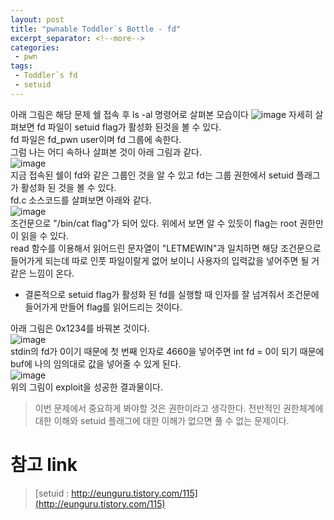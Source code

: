 ```yaml
---
layout: post
title: "pwnable Toddler`s Bottle - fd"
excerpt_separator: <!--more-->
categories: 
 - pwn
tags:
 - Toddler`s fd 
 - setuid
---
```

아래 그림은 해당 문제 쉘 접속 후 ls -al 명령어로 살펴본 모습이다
![image](https://user-images.githubusercontent.com/32065940/51157157-fafab580-18c1-11e9-96c9-912517a0bb8e.png)
자세히 살펴보면 fd 파일이 setuid flag가 활성화 된것을 볼 수 있다.  
fd 파일은 fd_pwn user이며 fd 그룹에 속한다.  
그럼 나는 어디 속하나 살펴본 것이 아래 그림과 같다.  
![image](https://user-images.githubusercontent.com/32065940/51157180-11087600-18c2-11e9-8efd-bcda0ce0df94.png)  
지금 접속된 쉘이 fd와 같은 그룹인 것을 알 수 있고 fd는 그룹 권한에서 setuid 플래그가 활성화 된 것을 볼 수 있다.  
fd.c 소스코드를 살펴보면 아래와 같다.  
![image](https://user-images.githubusercontent.com/32065940/51157192-1d8cce80-18c2-11e9-84ff-770698e71995.png)  
조건문으로 "/bin/cat flag"가 되어 있다. 위에서 보면 알 수 있듯이 flag는 root 권한만이 읽을 수 있다.  
read 함수를 이용해서 읽어드린 문자열이 "LETMEWIN"과 일치하면 해당 조건문으로 들어가게 되는데 따로 인풋 파일이랄게 없어 보이니 사용자의 입력값을 넣어주면 될 거 같은 느낌이 온다.  
- 결론적으로 setuid flag가 활성화 된  fd를 실행할 때 인자를 잘 넘겨줘서 조건문에 들어가게 만들어 flag를 읽어드리는 것이다.    

아래 그림은 0x1234를 바꿔본 것이다.  
![image](https://user-images.githubusercontent.com/32065940/51157209-309f9e80-18c2-11e9-85ee-cd69c616fa3e.png)  
stdin의 fd가 0이기 때문에 첫 번째 인자로 4660을 넣어주면 int fd = 0이 되기 때문에 buf에 나의 임의대로 값을 넣어줄 수 있게 된다.  
![image](https://user-images.githubusercontent.com/32065940/51157220-3b5a3380-18c2-11e9-9023-603fb275cc7c.png)  
위의 그림이 exploit을 성공한 결과물이다.  
>이번 문제에서 중요하게 봐야할 것은 권한이라고 생각한다. 전반적인 권한체계에 대한 이해와 setuid 플래그에 대한 이해가 없으면 풀 수 없는 문제이다.    

# 참고 link  
>[setuid : http://eunguru.tistory.com/115](http://eunguru.tistory.com/115)